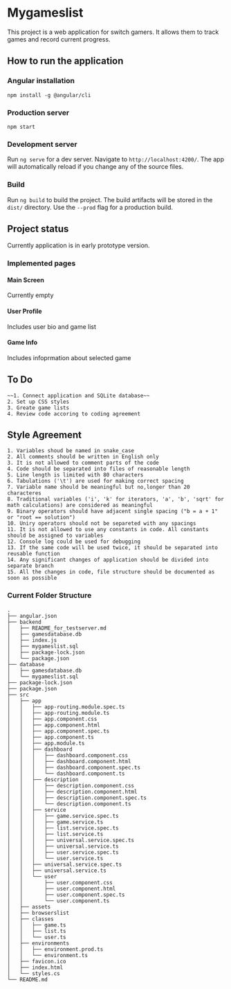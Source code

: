 # Mygameslist

This project is a web application for switch gamers. It allows them to track games and record current progress.

## How to run the application

### Angular installation

`npm install -g @angular/cli`

### Production server

`npm start`

### Development server

Run `ng serve` for a dev server. Navigate to `http://localhost:4200/`. The app will automatically reload if you change any of the source files.

### Build

Run `ng build` to build the project. The build artifacts will be stored in the `dist/` directory. Use the `--prod` flag for a production build.

## Project status

Currently application is in early prototype version.

### Implemented pages

#### Main Screen

Currently empty

#### User Profile

Includes user bio and game list

#### Game Info

Includes infoprmation about selected game

## To Do

    ~~1. Connect application and SQLite database~~
    2. Set up CSS styles
    3. Greate game lists
    4. Review code accoring to coding agreement
    
## Style Agreement

    1. Variables shoud be named in snake_case
    2. All comments should be written in English only
    3. It is not allowed to comment parts of the code
    4. Code should be separated into files of reasonable length
    5. Line length is limited with 80 characters
    6. Tabulations ('\t') are used for making correct spacing
    7. Variable name should be meaningful but no,longer than 20 characteres
    8. Traditional variables ('i', 'k' for iterators, 'a', 'b', 'sqrt' for math calculations) are considered as meaningful
    9. Binary operators should have adjacent single spacing ("b = a + 1" or "root == solution")
    10. Uniry operators should not be separeted with any spacings
    11. It is not allowed to use any constants in code. All constants should be assigned to variables
    12. Console log could be used for debugging
    13. If the same code will be used twice, it should be separated into reusable function
    14. Any significant changes of application should be divided into separate branch
    15. All the changes in code, file structure should be documented as soon as possible
    
    
    
### Current Folder Structure

```
.
├── angular.json
├── backend
│   ├── README_for_testserver.md
│   ├── gamesdatabase.db
│   ├── index.js
│   ├── mygameslist.sql
│   ├── package-lock.json
│   └── package.json
├── database
│   ├── gamesdatabase.db
│   └── mygameslist.sql
├── package-lock.json
├── package.json
├── src
│   ├── app
│   │   ├── app-routing.module.spec.ts
│   │   ├── app-routing.module.ts
│   │   ├── app.component.css
│   │   ├── app.component.html
│   │   ├── app.component.spec.ts
│   │   ├── app.component.ts
│   │   ├── app.module.ts
│   │   ├── dashboard
│   │   │   ├── dashboard.component.css
│   │   │   ├── dashboard.component.html
│   │   │   ├── dashboard.component.spec.ts
│   │   │   └── dashboard.component.ts
│   │   ├── description
│   │   │   ├── description.component.css
│   │   │   ├── description.component.html
│   │   │   ├── description.component.spec.ts
│   │   │   └── description.component.ts
│   │   ├── service
│   │   │   ├── game.service.spec.ts
│   │   │   ├── game.service.ts
│   │   │   ├── list.service.spec.ts
│   │   │   ├── list.service.ts
│   │   │   ├── universal.service.spec.ts
│   │   │   ├── universal.service.ts
│   │   │   ├── user.service.spec.ts
│   │   │   └── user.service.ts
│   │   ├── universal.service.spec.ts
│   │   ├── universal.service.ts
│   │   └── user
│   │       ├── user.component.css
│   │       ├── user.component.html
│   │       ├── user.component.spec.ts
│   │       └── user.component.ts
│   ├── assets
│   ├── browserslist
│   ├── classes
│   │   ├── game.ts
│   │   ├── list.ts
│   │   └── user.ts
│   ├── environments
│   │   ├── environment.prod.ts
│   │   └── environment.ts
│   ├── favicon.ico
│   ├── index.html
│   └── styles.cs
└── README.md


```
